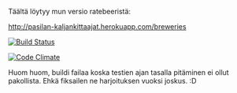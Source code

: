 Täältä löytyy mun versio ratebeeristä: 

http://pasilan-kaljankittaajat.herokuapp.com/breweries

[![Build Status](https://travis-ci.org/victrixia/wadror-ratebeer.svg?branch=master)](https://travis-ci.org/victrixia/wadror-ratebeer)

[![Code Climate](https://codeclimate.com/github/victrixia/wadror-ratebeer/badges/gpa.svg)](https://codeclimate.com/github/victrixia/wadror-ratebeer)

Huom huom, buildi failaa koska testien ajan tasalla pitäminen ei ollut pakollista. Ehkä fiksailen ne harjoituksen vuoksi joskus. :D

